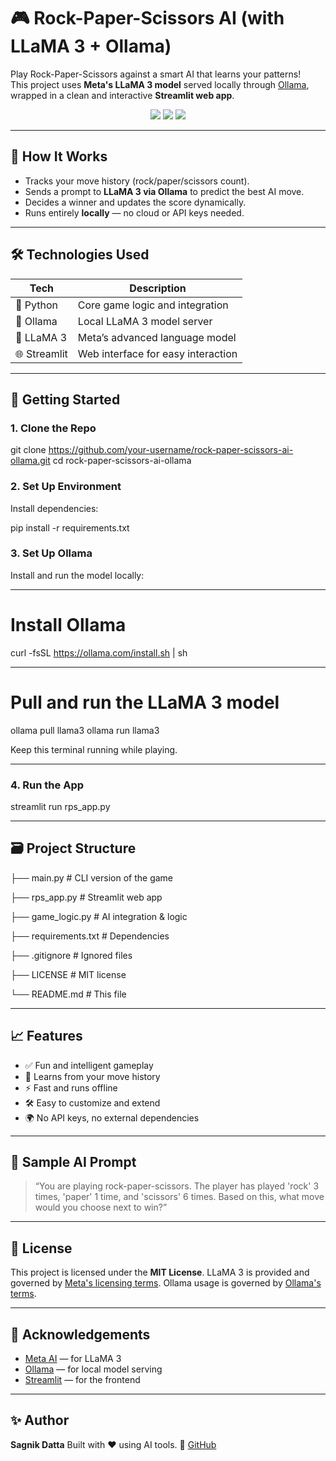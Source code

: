 # 🎮 Rock-Paper-Scissors AI (with LLaMA 3 + Ollama)

Play Rock-Paper-Scissors against a smart AI that learns your patterns!  
This project uses **Meta's LLaMA 3 model** served locally through [Ollama](https://ollama.com), wrapped in a clean and interactive **Streamlit web app**.

<p align="center">
  <img src="https://img.shields.io/badge/Language-Python-blue?style=flat-square" />
  <img src="https://img.shields.io/badge/Framework-Streamlit-red?style=flat-square&logo=streamlit" />
  <img src="https://img.shields.io/badge/Model-LLaMA%203-blueviolet?style=flat-square" />
</p>

---

## 🧠 How It Works

- Tracks your move history (rock/paper/scissors count).
- Sends a prompt to **LLaMA 3 via Ollama** to predict the best AI move.
- Decides a winner and updates the score dynamically.
- Runs entirely **locally** — no cloud or API keys needed.

---

## 🛠️ Technologies Used

| Tech        | Description                                 |
|-------------|---------------------------------------------|
| 🐍 Python   | Core game logic and integration             |
| 🦙 Ollama   | Local LLaMA 3 model server                  |
| 🧠 LLaMA 3  | Meta’s advanced language model              |
| 🌐 Streamlit | Web interface for easy interaction         |

---

## 🚀 Getting Started

### 1. Clone the Repo

git clone https://github.com/your-username/rock-paper-scissors-ai-ollama.git
cd rock-paper-scissors-ai-ollama

### 2. Set Up Environment

Install dependencies:

pip install -r requirements.txt

### 3. Set Up Ollama

Install and run the model locally:

---

# Install Ollama
curl -fsSL https://ollama.com/install.sh | sh

---

# Pull and run the LLaMA 3 model
ollama pull llama3
ollama run llama3

Keep this terminal running while playing.

---

### 4. Run the App

streamlit run rps_app.py

---

## 🗃️ Project Structure

├── main.py           # CLI version of the game

├── rps_app.py        # Streamlit web app

├── game_logic.py     # AI integration & logic

├── requirements.txt  # Dependencies

├── .gitignore        # Ignored files

├── LICENSE           # MIT license

└── README.md         # This file

---

## 📈 Features

* ✅ Fun and intelligent gameplay
* 🧠 Learns from your move history
* ⚡ Fast and runs offline
* 🛠️ Easy to customize and extend
* 🌍 No API keys, no external dependencies

---

## 🧪 Sample AI Prompt

> “You are playing rock-paper-scissors.
> The player has played 'rock' 3 times, 'paper' 1 time, and 'scissors' 6 times.
> Based on this, what move would you choose next to win?”

---

## 📄 License

This project is licensed under the **MIT License**.
LLaMA 3 is provided and governed by [Meta's licensing terms](https://ai.meta.com/llama/license/).
Ollama usage is governed by [Ollama's terms](https://ollama.com).

---

## 🙌 Acknowledgements

* [Meta AI](https://ai.meta.com/llama) — for LLaMA 3
* [Ollama](https://ollama.com) — for local model serving
* [Streamlit](https://streamlit.io) — for the frontend

---

## ✨ Author

**Sagnik Datta**
Built with ❤️ using AI tools.
🔗 [GitHub](https://github.com/sagnikdatta2k6)
